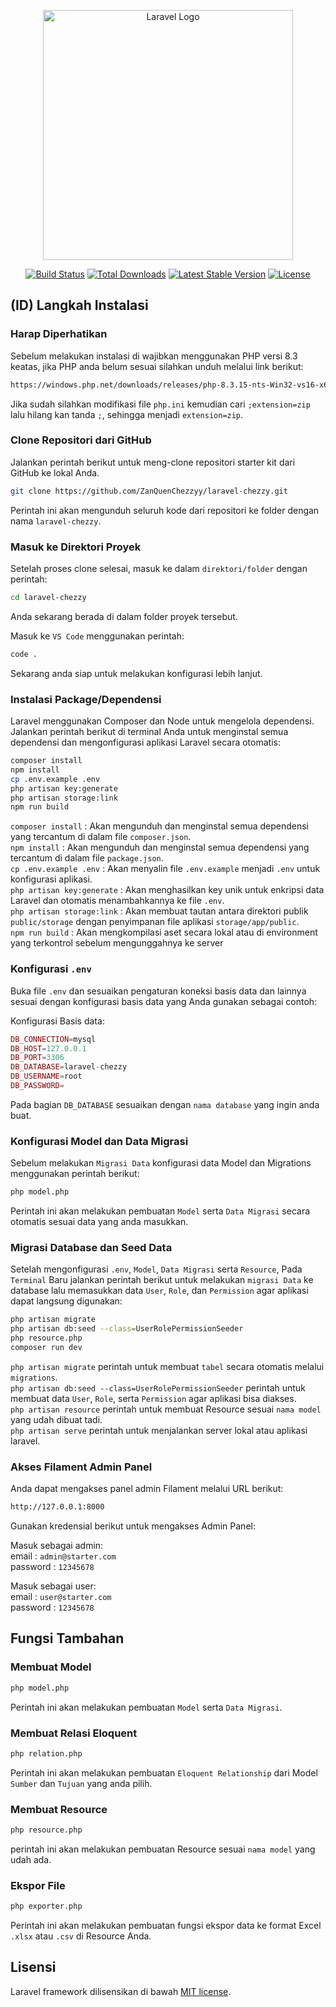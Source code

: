 <p align="center"><a href="https://laravel.com" target="_blank"><img src="https://i.imgur.com/Ue6oJFg.png" width="400" alt="Laravel Logo"></a></p>

<p align="center">
<a href="https://github.com/laravel/framework/actions"><img src="https://github.com/laravel/framework/workflows/tests/badge.svg" alt="Build Status"></a>
<a href="https://packagist.org/packages/laravel/framework"><img src="https://img.shields.io/packagist/dt/laravel/framework" alt="Total Downloads"></a>
<a href="https://packagist.org/packages/laravel/framework"><img src="https://img.shields.io/packagist/v/laravel/framework" alt="Latest Stable Version"></a>
<a href="https://packagist.org/packages/laravel/framework"><img src="https://img.shields.io/packagist/l/laravel/framework" alt="License"></a>
</p>

## (ID) Langkah Instalasi

### Harap Diperhatikan
Sebelum melakukan instalasi di wajibkan menggunakan PHP versi 8.3 keatas, jika PHP anda belum sesuai silahkan unduh melalui link berikut:  
```bash
https://windows.php.net/downloads/releases/php-8.3.15-nts-Win32-vs16-x64.zip
```
Jika sudah silahkan modifikasi file `php.ini` kemudian cari `;extension=zip` lalu hilang kan tanda `;`, sehingga menjadi `extension=zip`.  

### Clone Repositori dari GitHub
Jalankan perintah berikut untuk meng-clone repositori starter kit dari GitHub ke lokal Anda.
```bash
git clone https://github.com/ZanQuenChezzyy/laravel-chezzy.git
```
Perintah ini akan mengunduh seluruh kode dari repositori ke folder dengan nama `laravel-chezzy`.

### Masuk ke Direktori Proyek
Setelah proses clone selesai, masuk ke dalam `direktori/folder` dengan perintah:

```bash
cd laravel-chezzy
```
Anda sekarang berada di dalam folder proyek tersebut.  

Masuk ke `VS Code` menggunakan perintah:
```bash
code .
```
Sekarang anda siap untuk melakukan konfigurasi lebih lanjut.

### Instalasi Package/Dependensi
Laravel menggunakan Composer dan Node untuk mengelola dependensi. Jalankan perintah berikut di terminal Anda untuk menginstal semua dependensi dan mengonfigurasi aplikasi Laravel secara otomatis:

```bash
composer install
npm install
cp .env.example .env
php artisan key:generate
php artisan storage:link
npm run build
```
`composer install` : Akan mengunduh dan menginstal semua dependensi yang tercantum di dalam file `composer.json`.  
`npm install` : Akan mengunduh dan menginstal semua dependensi yang tercantum di dalam file `package.json`.  
`cp .env.example .env` : Akan  menyalin file `.env.example` menjadi `.env` untuk konfigurasi aplikasi.  
`php artisan key:generate` : Akan menghasilkan key unik untuk enkripsi data Laravel dan otomatis menambahkannya ke file `.env`.  
`php artisan storage:link` : Akan membuat tautan antara direktori publik `public/storage` dengan penyimpanan file aplikasi `storage/app/public`.  
`npm run build` : Akan mengkompilasi aset secara lokal atau di environment yang terkontrol sebelum mengunggahnya ke server

### Konfigurasi `.env`
Buka file `.env` dan sesuaikan pengaturan koneksi basis data dan lainnya sesuai dengan konfigurasi basis data yang Anda gunakan sebagai contoh:

Konfigurasi Basis data:
```php
DB_CONNECTION=mysql
DB_HOST=127.0.0.1
DB_PORT=3306
DB_DATABASE=laravel-chezzy
DB_USERNAME=root
DB_PASSWORD=
```
Pada bagian `DB_DATABASE` sesuaikan dengan `nama database` yang ingin anda buat.  

### Konfigurasi Model dan Data Migrasi
Sebelum melakukan `Migrasi Data` konfigurasi data Model dan Migrations menggunakan perintah berikut:
```bash
php model.php
``` 
Perintah ini akan melakukan pembuatan `Model` serta `Data Migrasi` secara otomatis sesuai data yang anda masukkan.  

### Migrasi Database dan Seed Data
Setelah mengonfigurasi `.env`, `Model`, `Data Migrasi` serta `Resource`, Pada `Terminal` Baru jalankan perintah berikut untuk melakukan `migrasi Data` ke database lalu memasukkan data `User`, `Role`, dan `Permission` agar aplikasi dapat langsung digunakan:
```bash
php artisan migrate
php artisan db:seed --class=UserRolePermissionSeeder
php resource.php
composer run dev
```
`php artisan migrate` perintah untuk membuat `tabel` secara otomatis melalui `migrations`.  
`php artisan db:seed --class=UserRolePermissionSeeder` perintah untuk membuat data `User`, `Role`, serta `Permission` agar aplikasi bisa diakses.  
`php artisan resource` perintah untuk membuat Resource sesuai `nama model` yang udah dibuat tadi.  
`php artisan serve` perintah untuk menjalankan server lokal atau aplikasi laravel.

### Akses Filament Admin Panel
Anda dapat mengakses panel admin Filament melalui URL berikut:
```bash
http://127.0.0.1:8000
```
Gunakan kredensial berikut untuk mengakses Admin Panel:

Masuk sebagai admin:  
email : `admin@starter.com`  
password : `12345678`

Masuk sebagai user:  
email : `user@starter.com`  
password : `12345678`

## Fungsi Tambahan

### Membuat Model
```bash
php model.php
```
Perintah ini akan melakukan pembuatan `Model` serta `Data Migrasi`.  

### Membuat Relasi Eloquent
```bash
php relation.php
```
Perintah ini akan melakukan pembuatan `Eloquent Relationship` dari Model `Sumber` dan `Tujuan` yang anda pilih.  

### Membuat Resource
```bash
php resource.php
```
perintah ini akan melakukan pembuatan Resource sesuai `nama model` yang udah ada.  

### Ekspor File
```bash
php exporter.php
```
Perintah ini akan melakukan pembuatan fungsi ekspor data ke format Excel `.xlsx` atau `.csv` di Resource Anda.  



## Lisensi

Laravel framework dilisensikan di bawah [MIT license](https://opensource.org/licenses/MIT).
